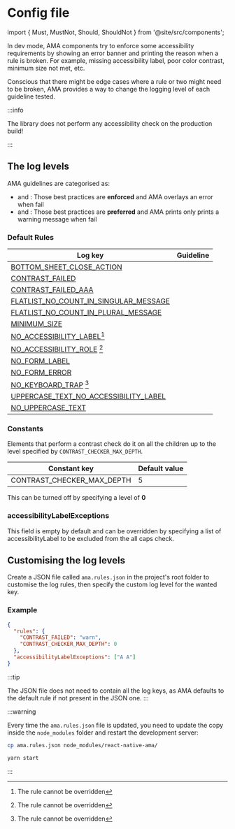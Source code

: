 # Config file

import { Must, MustNot, Should, ShouldNot } from '@site/src/components';

In dev mode, AMA components try to enforce some accessibility requirements by showing an error banner and printing the reason when a rule is broken. For example, missing accessibility label, poor color contrast, minimum size not met, etc.

Conscious that there might be edge cases where a rule or two might need to be broken, AMA provides a way to change the logging level of each guideline tested.

:::info

The library does not perform any accessibility check on the production build!

:::

## The log levels

AMA guidelines are categorised as:

- <Must /> and <MustNot />: Those best practices are <b>enforced</b> and AMA overlays an error when fail
- <Should /> and <ShouldNot />: Those best practices are <b>preferred</b> and AMA prints only prints a warning message when fail

### Default Rules

| Log key                                                               | Guideline   |
| --------------------------------------------------------------------- | ----------- |
| [BOTTOM_SHEET_CLOSE_ACTION](../guidelines/bottomsheet)                | <Must />    |
| [CONTRAST_FAILED](../guidelines/contrast)                             | <Must />    |
| [CONTRAST_FAILED_AAA](../guidelines/contrast)                         | <Should />  |
| [FLATLIST_NO_COUNT_IN_SINGULAR_MESSAGE](../guidelines/lists-grids)    | <Should />  |
| [FLATLIST_NO_COUNT_IN_PLURAL_MESSAGE](../guidelines/lists-grids)      | <Must />    |
| [MINIMUM_SIZE](../guidelines/minimum-size.md)                         | <Must />    |
| [NO_ACCESSIBILITY_LABEL](../guidelines/accessibility-label)[^1]       | <Must />    |
| [NO_ACCESSIBILITY_ROLE](../guidelines/accessibility-rol) [^1]         | <Must />    |
| [NO_FORM_LABEL](../guidelines/forms)                                  | <Must />    |
| [NO_FORM_ERROR](../guidelines/forms)                                  | <Must />    |
| [NO_KEYBOARD_TRAP](../guidelines/keyboard-trap.md) [^1]               | <MustNot /> |
| [UPPERCASE_TEXT_NO_ACCESSIBILITY_LABEL](../guidelines/uppercase-text) | <MustNot /> |
| [NO_UPPERCASE_TEXT](../guidelines/uppercase-text)                     | <MustNot /> |

### Constants

Elements that perform a contrast check do it on all the children up to the level specified by `CONTRAST_CHECKER_MAX_DEPTH`.

| Constant key               | Default value |
| -------------------------- | ------------- |
| CONTRAST_CHECKER_MAX_DEPTH | 5             |

This can be turned off by specifying a level of **0**

### accessibilityLabelExceptions

This field is empty by default and can be overridden by specifying a list of accessibilityLabel to be excluded from the all caps check.

## Customising the log levels

Create a JSON file called `ama.rules.json` in the project's root folder to customise the log rules, then specify the custom log level for the wanted key.

### Example

```json
{
  "rules": {
    "CONTRAST_FAILED": "warn",
    "CONTRAST_CHECKER_MAX_DEPTH": 0
  },
  "accessibilityLabelExceptions": ["A A"]
}
```

:::tip

The JSON file does not need to contain all the log keys, as AMA defaults to the default rule if not present in the JSON one.
:::

:::warning

Every time the `ama.rules.json` file is updated, you need to update the copy inside the `node_modules` folder and restart the development server:


```bash
cp ama.rules.json node_modules/react-native-ama/

yarn start
```

:::

[^1]: The rule cannot be overridden
